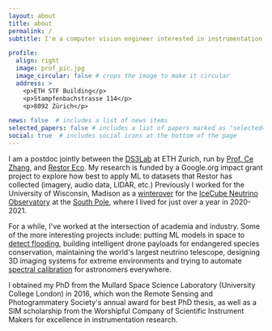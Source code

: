 ```yaml
---
layout: about
title: about
permalink: /
subtitle: I'm a computer vision engineer interested in instrumentation and applying machine learning for social good.

profile:
  align: right
  image: prof_pic.jpg
  image_circular: false # crops the image to make it circular
  address: >
    <p>ETH STF Building</p>
    <p>Stampfenbachstrasse 114</p>
    <p>8092 Zürich</p>

news: false  # includes a list of news items
selected_papers: false # includes a list of papers marked as "selected={true}"
social: true  # includes social icons at the bottom of the page
---
```


I am a postdoc jointly between the [DS3Lab](https://ds3lab.inf.ethz.ch/) at ETH Zurich, run by [Prof. Ce Zhang](https://ds3lab.inf.ethz.ch/members/ce-zhang.html), and [Restor Eco](https://restor.eco). My research is funded by a Google.org impact grant project to explore how best to apply ML to datasets that Restor has collected (imagery, audio data, LIDAR, etc.) Previously I worked for the University of Wisconsin, Madison as a [winterover](https://icecube.wisc.edu/news/life-at-the-pole/2020/11/meet-icecube-2020-2021-winterovers-josh-and-martin/) for the [IceCube Neutrino Observatory](https://icecube.wisc.edu/) at the [South Pole](https://www.nsf.gov/geo/opp/support/southp.jsp), where I lived for just over a year in 2020-2021.

For a while, I've worked at the intersection of academia and industry. Some of the more interesting projects include: putting ML models in space to [detect flooding](https://www.nature.com/articles/s41598-021-86650-z), building intelligent drone payloads for endangered species conservation, maintaining the world's largest neutrino telescope, designing 3D imaging systems for extreme environments and trying to automate [spectral calibration](https://github.com/jveitchmichaelis/rascal) for astronomers everywhere.

I obtained my PhD from the Mullard Space Science Laboratory (University College London) in 2016, which won the Remote Sensing and Photogrammatery Society's annual award for best PhD thesis, as well as a SIM scholarship from the Worshipful Company of Scientific Instrument Makers for excellence in instrumentation research.